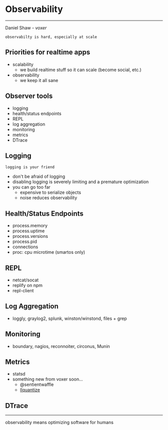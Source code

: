 # Observability

---

Daniel Shaw - *voxer*

	observabilty is hard, especially at scale

## Priorities for realtime apps

+	scalability
	+	we build realtime stuff so it can scale (become social, etc.)
+	observability
	+	we keep it all sane

## Observer tools

+	logging
+	health/status endpoints
+	REPL
+	log aggregation
+	monitoring
+	metrics
+	DTrace

## Logging

	logging is your friend

+	don't be afraid of logging
+	disabling logging is severely limiting and a premature optimization
+	you can go too far
	+	expensive to serialize objects
	+	noise reduces observability

## Health/Status Endpoints

+	process.memory
+	process.uptime
+	process.versions
+	process.pid
+	connections
+	proc: cpu microtime (smartos only)

## REPL

+	netcat/socat
+	replify on npm
+	repl-client

## Log Aggregation

+	loggly, graylog2, splunk, winston/winstond, files + grep

## Monitoring

+	boundary, nagios, reconnoiter, circonus, Munin

## Metrics

+	statsd
+	something new from voxer soon...
	+	@sentientwaffle
	+	[llquantize][]

## DTrace

---

observability means optimizing software for humans

[llquantize]: https://github.com/sentientwaffle/llquantize